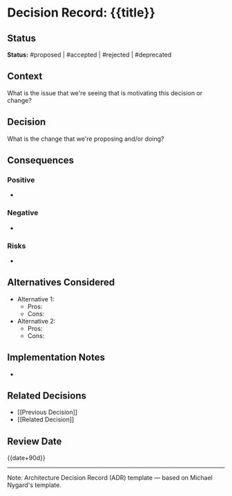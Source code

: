 # Decision Record: {{title}}

## Status

**Status:** #proposed | #accepted | #rejected | #deprecated

## Context

What is the issue that we're seeing that is motivating this decision or change?

## Decision

What is the change that we're proposing and/or doing?

## Consequences

### Positive

-

### Negative

-

### Risks

-

## Alternatives Considered

- Alternative 1:
  - Pros:
  - Cons:
- Alternative 2:
  - Pros:
  - Cons:

## Implementation Notes

-

## Related Decisions

- [[Previous Decision]]
- [[Related Decision]]

## Review Date

{{date+90d}}

---
Note: Architecture Decision Record (ADR) template — based on Michael Nygard's template.
